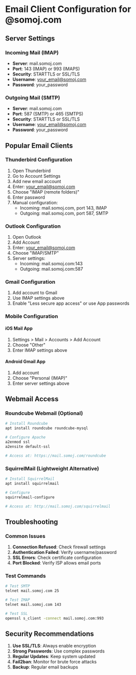 # Email Client Configuration for @somoj.com

## Server Settings

### Incoming Mail (IMAP)
- **Server**: mail.somoj.com
- **Port**: 143 (IMAP) or 993 (IMAPS)
- **Security**: STARTTLS or SSL/TLS
- **Username**: your_email@somoj.com
- **Password**: your_password

### Outgoing Mail (SMTP)
- **Server**: mail.somoj.com
- **Port**: 587 (SMTP) or 465 (SMTPS)
- **Security**: STARTTLS or SSL/TLS
- **Username**: your_email@somoj.com
- **Password**: your_password

## Popular Email Clients

### Thunderbird Configuration
1. Open Thunderbird
2. Go to Account Settings
3. Add new email account
4. Enter: your_email@somoj.com
5. Choose "IMAP (remote folders)"
6. Enter password
7. Manual configuration:
   - Incoming: mail.somoj.com, port 143, IMAP
   - Outgoing: mail.somoj.com, port 587, SMTP

### Outlook Configuration
1. Open Outlook
2. Add Account
3. Enter: your_email@somoj.com
4. Choose "IMAP/SMTP"
5. Server settings:
   - Incoming: mail.somoj.com:143
   - Outgoing: mail.somoj.com:587

### Gmail Configuration
1. Add account to Gmail
2. Use IMAP settings above
3. Enable "Less secure app access" or use App passwords

### Mobile Configuration
#### iOS Mail App
1. Settings > Mail > Accounts > Add Account
2. Choose "Other"
3. Enter IMAP settings above

#### Android Gmail App
1. Add account
2. Choose "Personal (IMAP)"
3. Enter server settings above

## Webmail Access

### Roundcube Webmail (Optional)
```bash
# Install Roundcube
apt install roundcube roundcube-mysql

# Configure Apache
a2enmod ssl
a2ensite default-ssl

# Access at: https://mail.somoj.com/roundcube
```

### SquirrelMail (Lightweight Alternative)
```bash
# Install SquirrelMail
apt install squirrelmail

# Configure
squirrelmail-configure

# Access at: http://mail.somoj.com/squirrelmail
```

## Troubleshooting

### Common Issues
1. **Connection Refused**: Check firewall settings
2. **Authentication Failed**: Verify username/password
3. **SSL Errors**: Check certificate configuration
4. **Port Blocked**: Verify ISP allows email ports

### Test Commands
```bash
# Test SMTP
telnet mail.somoj.com 25

# Test IMAP
telnet mail.somoj.com 143

# Test SSL
openssl s_client -connect mail.somoj.com:993
```

## Security Recommendations

1. **Use SSL/TLS**: Always enable encryption
2. **Strong Passwords**: Use complex passwords
3. **Regular Updates**: Keep system updated
4. **Fail2ban**: Monitor for brute force attacks
5. **Backup**: Regular email backups